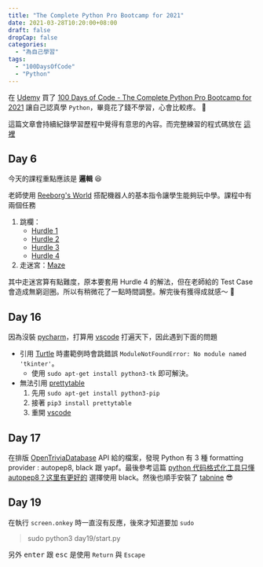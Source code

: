 ```yaml
---
title: "The Complete Python Pro Bootcamp for 2021"
date: 2021-03-28T10:20:00+08:00
draft: false
dropCap: false
categories:
  - "為自己學習"
tags:
  - "100DaysOfCode"
  - "Python"
---
```


在 [Udemy](https://www.udemy.com/) 買了 [100 Days of Code - The Complete Python Pro Bootcamp for 2021](https://www.udemy.com/course/100-days-of-code/) 讓自己認真學 `Python`，畢竟花了錢不學習，心會比較疼。 🤭

<!--more-->

這篇文章會持續紀錄學習歷程中覺得有意思的內容。而完整練習的程式碼放在 [這裡](https://github.com/hsinjungwu/self-learning/tree/main/100_Days_of_Code-The_Complete_Python_Pro_Bootcamp_for_2021)

## Day 6

今天的課程重點應該是 **邏輯** 😆

老師使用 [Reeborg's World](https://reeborg.ca/index_en.html) 搭配機器人的基本指令讓學生能夠玩中學。課程中有兩個任務

1. 跳欄：
   - [Hurdle 1](https://reeborg.ca/reeborg.html?lang=en&mode=python&menu=worlds%2Fmenus%2Freeborg_intro_en.json&name=Hurdle%201&url=worlds%2Ftutorial_en%2Fhurdle1.json)
   - [Hurdle 2](https://reeborg.ca/reeborg.html?lang=en&mode=python&menu=worlds%2Fmenus%2Freeborg_intro_en.json&name=Hurdle%202&url=worlds%2Ftutorial_en%2Fhurdle2.json)
   - [Hurdle 3](https://reeborg.ca/reeborg.html?lang=en&mode=python&menu=worlds%2Fmenus%2Freeborg_intro_en.json&name=Hurdle%203&url=worlds%2Ftutorial_en%2Fhurdle3.json)
   - [Hurdle 4](https://reeborg.ca/reeborg.html?lang=en&mode=python&menu=worlds%2Fmenus%2Freeborg_intro_en.json&name=Hurdle%204&url=worlds%2Ftutorial_en%2Fhurdle4.json)
2. 走迷宮：[Maze](https://reeborg.ca/reeborg.html?lang=en&mode=python&menu=worlds%2Fmenus%2Freeborg_intro_en.json&name=Maze&url=worlds%2Ftutorial_en%2Fmaze1.json)

其中走迷宮算有點難度，原本要套用 Hurdle 4 的解法，但在老師給的 Test Case 會造成無窮迴圈。所以有稍微花了一點時間調整。解完後有獲得成就感～ 🤭

## Day 16

因為沒裝 [pycharm](https://www.jetbrains.com/pycharm/)，打算用 [vscode](https://code.visualstudio.com/) 打遍天下，因此遇到下面的問題

- 引用 [Turtle](https://docs.python.org/3/library/turtle.html) 時畫範例時會跳錯誤 `ModuleNotFoundError: No module named 'tkinter'`。
  - 使用 `sudo apt-get install python3-tk` 即可解決。
- 無法引用 [prettytable](https://pypi.org/project/prettytable/)
  1. 先用 `sudo apt-get install python3-pip`
  2. 接著 `pip3 install prettytable`
  3. 重開 [vscode](https://code.visualstudio.com/)

## Day 17

在排版 [OpenTriviaDatabase](https://opentdb.com/) API 給的檔案，發現 Python 有 3 種 formatting provider : autopep8, black 跟 yapf。最後參考這篇 [python 代码格式化工具只懂 autopep8？这里有更好的](https://zhuanlan.zhihu.com/p/203307235) 選擇使用 black。然後也順手安裝了 [tabnine](https://www.tabnine.com/) 😎

## Day 19

在執行 `screen.onkey` 時一直沒有反應，後來才知道要加 `sudo`

> sudo python3 day19/start.py

另外 <kbd>enter</kbd> 跟 <kbd>esc</kbd> 是使用 `Return` 與 `Escape`
